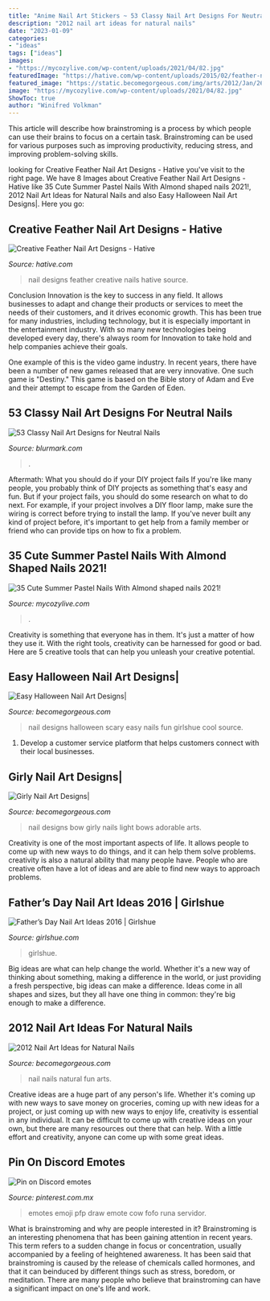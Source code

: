 ```yaml
---
title: "Anime Nail Art Stickers ~ 53 Classy Nail Art Designs For Neutral Nails"
description: "2012 nail art ideas for natural nails"
date: "2023-01-09"
categories:
- "ideas"
tags: ["ideas"]
images:
- "https://mycozylive.com/wp-content/uploads/2021/04/82.jpg"
featuredImage: "https://hative.com/wp-content/uploads/2015/02/feather-nails/2-feather-nail-art.jpg"
featured_image: "https://static.becomegorgeous.com/img/arts/2012/Jan/26/6581/fun_nail_art_3.jpg"
image: "https://mycozylive.com/wp-content/uploads/2021/04/82.jpg"
ShowToc: true
author: "Winifred Volkman"
---
```



This article will describe how brainstroming is a process by which people can use their brains to focus on a certain task. Brainstroming can be used for various purposes such as improving productivity, reducing stress, and improving problem-solving skills.

	

		
looking for Creative Feather Nail Art Designs - Hative you've visit to the right page. We have 8 Images about Creative Feather Nail Art Designs - Hative like 35 Cute Summer Pastel Nails With Almond shaped nails 2021!, 2012 Nail Art Ideas for Natural Nails and also Easy Halloween Nail Art Designs|. Here you go:
		
    
## Creative Feather Nail Art Designs - Hative

<img loading=lazy src="https://hative.com/wp-content/uploads/2015/02/feather-nails/2-feather-nail-art.jpg" onerror="this.onerror=null;this.src='https://tse3.mm.bing.net/th?id=OIP.Fm6mDq9YpW7xufBEvLP1yAHaHa&amp;pid=15.1';" alt="Creative Feather Nail Art Designs - Hative">

_Source: hative.com_

>nail designs feather creative nails hative source. 

	

Conclusion
Innovation is the key to success in any field. It allows businesses to adapt and change their products or services to meet the needs of their customers, and it drives economic growth.
This has been true for many industries, including technology, but it is especially important in the entertainment industry. With so many new technologies being developed every day, there's always room for Innovation to take hold and help companies achieve their goals.

One example of this is the video game industry. In recent years, there have been a number of new games released that are very innovative. One such game is "Destiny." This game is based on the Bible story of Adam and Eve and their attempt to escape from the Garden of Eden.

    
## 53 Classy Nail Art Designs For Neutral Nails

<img loading=lazy src="https://www.blurmark.com/wp-content/uploads/2017/04/Pink-Neutral-Nails.jpg" onerror="this.onerror=null;this.src='https://tse4.mm.bing.net/th?id=OIP.rOus8KUGhn0dmDKmpRYimAHaHa&amp;pid=15.1';" alt="53 Classy Nail Art Designs for Neutral Nails">

_Source: blurmark.com_

>. 

	

Aftermath: What you should do if your DIY project fails
If you're like many people, you probably think of DIY projects as something that's easy and fun. But if your project fails, you should do some research on what to do next. For example, if your project involves a DIY floor lamp, make sure the wiring is correct before trying to install the lamp. If you've never built any kind of project before, it's important to get help from a family member or friend who can provide tips on how to fix a problem.

    
## 35 Cute Summer Pastel Nails With Almond Shaped Nails 2021!

<img loading=lazy src="https://mycozylive.com/wp-content/uploads/2021/04/82.jpg" onerror="this.onerror=null;this.src='https://tse1.mm.bing.net/th?id=OIP.B4KhFLh9QteOYM6oEAq8vgHaLH&amp;pid=15.1';" alt="35 Cute Summer Pastel Nails With Almond shaped nails 2021!">

_Source: mycozylive.com_

>. 

	

Creativity is something that everyone has in them. It's just a matter of how they use it. With the right tools, creativity can be harnessed for good or bad. Here are 5 creative tools that can help you unleash your creative potential.

    
## Easy Halloween Nail Art Designs|

<img loading=lazy src="http://static.becomegorgeous.com/img/arts/2011/Oct/13/5627/fun_halloween_nails.jpg" onerror="this.onerror=null;this.src='https://tse1.mm.bing.net/th?id=OIP.t1Sg7JUahkJB2phXk8UUMQHaJ4&amp;pid=15.1';" alt="Easy Halloween Nail Art Designs|">

_Source: becomegorgeous.com_

>nail designs halloween scary easy nails fun girlshue cool source. 

	

1. Develop a customer service platform that helps customers connect with their local businesses.

    
## Girly Nail Art Designs|

<img loading=lazy src="http://static.becomegorgeous.com/img/arts/2010/Dec/07/3355/nail_art_bows.jpg" onerror="this.onerror=null;this.src='https://tse3.mm.bing.net/th?id=OIP.Cq0zCDfEq5vau1wk7du9yQHaFj&amp;pid=15.1';" alt="Girly Nail Art Designs|">

_Source: becomegorgeous.com_

>nail designs bow girly nails light bows adorable arts. 

	

Creativity is one of the most important aspects of life. It allows people to come up with new ways to do things, and it can help them solve problems. creativity is also a natural ability that many people have. People who are creative often have a lot of ideas and are able to find new ways to approach problems.

    
## Father’s Day Nail Art Ideas 2016 | Girlshue

<img loading=lazy src="https://www.girlshue.com/wp-content/uploads/2016/07/unnamed-file-6460.jpg" onerror="this.onerror=null;this.src='https://tse3.mm.bing.net/th?id=OIP.YPlIlVB8vcgCPv_uzEGqjgHaMW&amp;pid=15.1';" alt="Father’s Day Nail Art Ideas 2016 | Girlshue">

_Source: girlshue.com_

>girlshue. 

	

Big ideas are what can help change the world. Whether it's a new way of thinking about something, making a difference in the world, or just providing a fresh perspective, big ideas can make a difference. Ideas come in all shapes and sizes, but they all have one thing in common: they're big enough to make a difference.

    
## 2012 Nail Art Ideas For Natural Nails

<img loading=lazy src="https://static.becomegorgeous.com/img/arts/2012/Jan/26/6581/fun_nail_art_3.jpg" onerror="this.onerror=null;this.src='https://tse3.mm.bing.net/th?id=OIP.1nk4W5wRzFUpBTr5okUDnAHaJ6&amp;pid=15.1';" alt="2012 Nail Art Ideas for Natural Nails">

_Source: becomegorgeous.com_

>nail nails natural fun arts. 

	

Creative ideas are a huge part of any person's life. Whether it's coming up with new ways to save money on groceries, coming up with new ideas for a project, or just coming up with new ways to enjoy life, creativity is essential in any individual. It can be difficult to come up with creative ideas on your own, but there are many resources out there that can help. With a little effort and creativity, anyone can come up with some great ideas.

    
## Pin On Discord Emotes

<img loading=lazy src="https://i.pinimg.com/736x/ed/fd/bc/edfdbccc4fc1308d7f86afd09bcbcfae.jpg" onerror="this.onerror=null;this.src='https://tse2.mm.bing.net/th?id=OIP.ZQKJjL9xyaubXkpMYRX75wHaHa&amp;pid=15.1';" alt="Pin on Discord emotes">

_Source: pinterest.com.mx_

>emotes emoji pfp draw emote cow fofo runa servidor. 

	

What is brainstroming and why are people interested in it?
Brainstroming is an interesting phenomena that has been gaining attention in recent years. This term refers to a sudden change in focus or concentration, usually accompanied by a feeling of heightened awareness. It has been said that brainstroming is caused by the release of chemicals called hormones, and that it can beinduced by different things such as stress, boredom, or meditation. There are many people who believe that brainstroming can have a significant impact on one's life and work.

